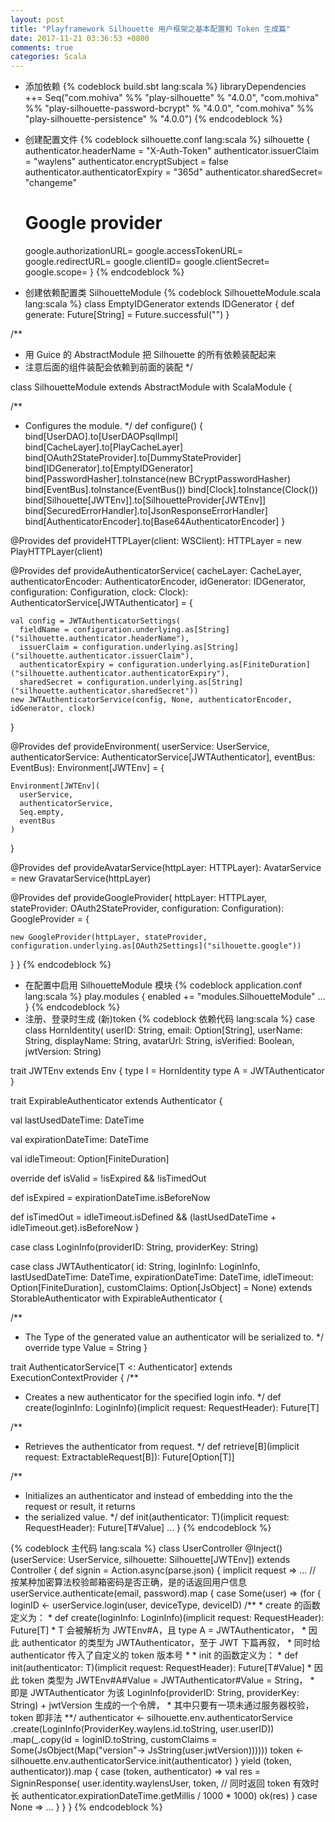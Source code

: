 ```yaml
---
layout: post
title: "Playframework Silhouette 用户框架之基本配置和 Token 生成篇"
date: 2017-11-21 03:36:53 +0800
comments: true
categories: Scala
---
```


* 添加依赖
{% codeblock build.sbt lang:scala %}
  libraryDependencies ++= Seq("com.mohiva" %% "play-silhouette" % "4.0.0",
  "com.mohiva" %% "play-silhouette-password-bcrypt" % "4.0.0",
  "com.mohiva" %% "play-silhouette-persistence" % "4.0.0")
{% endcodeblock %}
* 创建配置文件
{% codeblock silhouette.conf lang:scala %}
silhouette {
  authenticator.headerName = "X-Auth-Token"
  authenticator.issuerClaim = "waylens"
  authenticator.encryptSubject = false
  authenticator.authenticatorExpiry = "365d"
  authenticator.sharedSecret= "changeme"

  # Google provider
  google.authorizationURL=
  google.accessTokenURL=
  google.redirectURL=
  google.clientID=
  google.clientSecret=
  google.scope=
}
{% endcodeblock %}
* 创建依赖配置类 SilhouetteModule
{% codeblock SilhouetteModule.scala lang:scala %}
class EmptyIDGenerator extends IDGenerator {
  def generate: Future[String] = Future.successful("")
}

/**
 * 用 Guice 的 AbstractModule 把 Silhouette 的所有依赖装配起来
 * 注意后面的组件装配会依赖到前面的装配
 */

class SilhouetteModule extends AbstractModule with ScalaModule {

  /**
   * Configures the module.
   */
  def configure() {
    bind[UserDAO].to[UserDAOPsqlImpl]
    bind[CacheLayer].to[PlayCacheLayer]
    bind[OAuth2StateProvider].to[DummyStateProvider]
    bind[IDGenerator].to[EmptyIDGenerator]
    bind[PasswordHasher].toInstance(new BCryptPasswordHasher)
    bind[EventBus].toInstance(EventBus())
    bind[Clock].toInstance(Clock())
    bind[Silhouette[JWTEnv]].to[SilhouetteProvider[JWTEnv]]
    bind[SecuredErrorHandler].to[JsonResponseErrorHandler]
    bind[AuthenticatorEncoder].to[Base64AuthenticatorEncoder]
  }

  @Provides
  def provideHTTPLayer(client: WSClient): HTTPLayer = new PlayHTTPLayer(client)

  @Provides
  def provideAuthenticatorService(
    cacheLayer: CacheLayer,
    authenticatorEncoder: AuthenticatorEncoder,
    idGenerator: IDGenerator,
    configuration: Configuration,
    clock: Clock): AuthenticatorService[JWTAuthenticator] = {

    val config = JWTAuthenticatorSettings(
      fieldName = configuration.underlying.as[String]("silhouette.authenticator.headerName"),
      issuerClaim = configuration.underlying.as[String]("silhouette.authenticator.issuerClaim"),
      authenticatorExpiry = configuration.underlying.as[FiniteDuration]("silhouette.authenticator.authenticatorExpiry"),
      sharedSecret = configuration.underlying.as[String]("silhouette.authenticator.sharedSecret"))
    new JWTAuthenticatorService(config, None, authenticatorEncoder, idGenerator, clock)
  }

  @Provides
  def provideEnvironment(
    userService: UserService,
    authenticatorService: AuthenticatorService[JWTAuthenticator],
    eventBus: EventBus): Environment[JWTEnv] = {

    Environment[JWTEnv](
      userService,
      authenticatorService,
      Seq.empty,
      eventBus
    )
  }

  @Provides
  def provideAvatarService(httpLayer: HTTPLayer): AvatarService = new GravatarService(httpLayer)

  @Provides
  def provideGoogleProvider(
    httpLayer: HTTPLayer,
    stateProvider: OAuth2StateProvider,
    configuration: Configuration): GoogleProvider = {

    new GoogleProvider(httpLayer, stateProvider, configuration.underlying.as[OAuth2Settings]("silhouette.google"))
  }
}
{% endcodeblock %}
* 在配置中启用 SilhouetteModule 模块
{% codeblock application.conf lang:scala %}
play.modules {
  enabled += "modules.SilhouetteModule"
  ...
}
{% endcodeblock %}
* 注册、登录时生成 (新)token
{% codeblock 依赖代码 lang:scala %}
case class HornIdentity(
    userID: String,
    email: Option[String],
    userName: String,
    displayName: String,
    avatarUrl: String,
    isVerified: Boolean,
    jwtVersion: String)

trait JWTEnv extends Env {
  type I = HornIdentity
  type A = JWTAuthenticator
}

trait ExpirableAuthenticator extends Authenticator {
  
  val lastUsedDateTime: DateTime

  val expirationDateTime: DateTime

  val idleTimeout: Option[FiniteDuration]

  override def isValid = !isExpired && !isTimedOut

  def isExpired = expirationDateTime.isBeforeNow

  def isTimedOut = idleTimeout.isDefined && (lastUsedDateTime + idleTimeout.get).isBeforeNow
}

case class LoginInfo(providerID: String, providerKey: String)

case class JWTAuthenticator(
  id: String,
  loginInfo: LoginInfo,
  lastUsedDateTime: DateTime,
  expirationDateTime: DateTime,
  idleTimeout: Option[FiniteDuration],
  customClaims: Option[JsObject] = None)
  extends StorableAuthenticator with ExpirableAuthenticator {

  /**
   * The Type of the generated value an authenticator will be serialized to.
   */
  override type Value = String
}

trait AuthenticatorService[T <: Authenticator] extends ExecutionContextProvider {
  /**
   * Creates a new authenticator for the specified login info.
   */
  def create(loginInfo: LoginInfo)(implicit request: RequestHeader): Future[T]

  /**
   * Retrieves the authenticator from request.
   */
  def retrieve[B](implicit request: ExtractableRequest[B]): Future[Option[T]]

  /**
   * Initializes an authenticator and instead of embedding into the the request or result, it returns
   * the serialized value.
   */
  def init(authenticator: T)(implicit request: RequestHeader): Future[T#Value]
  ...
}
{% endcodeblock %}

{% codeblock 主代码 lang:scala %}
class UserController @Inject()(userService: UserService, silhouette: Silhouette[JWTEnv]) extends Controller {
  def signin = Action.async(parse.json) { implicit request =>
    ...
    // 按某种加密算法校验邮箱密码是否正确，是的话返回用户信息
    userService.authenticate(email, password).map { 
      case Some(user) =>
        (for {
          loginID <- userService.login(user, deviceType, deviceID)
          /**
          * create 的函数定义为： 
          * def create(loginInfo: LoginInfo)(implicit request: RequestHeader): Future[T]
          * T 会被解析为 JWTEnv#A，且 type A = JWTAuthenticator，
          * 因此 authenticator 的类型为 JWTAuthenticator，至于 JWT 下篇再叙，
          * 同时给 authenticator 传入了自定义的 token 版本号
          *
          * init 的函数定义为：
          * def init(authenticator: T)(implicit request: RequestHeader): Future[T#Value]
          * 因此 token 类型为 JWTEnv#A#Value = JWTAuthenticator#Value = String，
          * 即是 JWTAuthenticator 为该 LoginInfo(providerID: String, providerKey: String) + jwtVersion 生成的一个令牌，
          * 其中只要有一项未通过服务器校验，token 即非法
          **/
          authenticator <- 
            silhouette.env.authenticatorService
              .create(LoginInfo(ProviderKey.waylens.id.toString, user.userID))
              .map(_.copy(id = loginID.toString, customClaims = Some(JsObject(Map("version"-> JsString(user.jwtVersion))))))
          token <- silhouette.env.authenticatorService.init(authenticator)
        } yield (token, authenticator)).map {
          case (token, authenticator) =>
            val res = SigninResponse(
              user.identity.waylensUser,
              token,
              // 同时返回 token 有效时长
              authenticator.expirationDateTime.getMillis / 1000 * 1000)
            ok(res)
        }
      case None => ...
    }
  }
}
{% endcodeblock %}